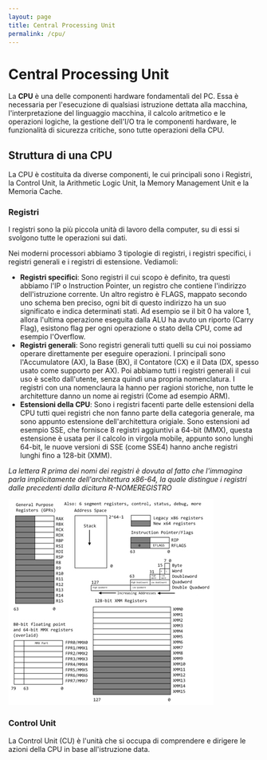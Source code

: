 ```yaml
---
layout: page
title: Central Processing Unit
permalink: /cpu/
---
```


# Central Processing Unit

La **CPU** è una delle componenti hardware fondamentali del PC. Essa è necessaria per l'esecuzione di qualsiasi istruzione dettata alla macchina, l'interpretazione del linguaggio macchina, il calcolo aritmetico e le operazioni logiche, la gestione dell'I/O tra le componenti hardware, le funzionalità di sicurezza critiche, sono tutte operazioni della CPU.

## Struttura di una CPU

La CPU è costituita da diverse componenti, le cui principali sono i Registri, la Control Unit, la Arithmetic Logic Unit, la Memory Management Unit e la Memoria Cache.

### Registri
I registri sono la più piccola unità di lavoro della computer, su di essi si svolgono tutte le operazioni sui dati.

Nei moderni processori abbiamo 3 tipologie di registri, i registri specifici, i registri generali e i registri di estensione. Vediamoli:

* **Registri specifici**: Sono registri il cui scopo è definito, tra questi abbiamo l'IP o Instruction Pointer, un registro che contiene l'indirizzo dell'istruzione corrente. Un altro registro è FLAGS, mappato secondo uno schema ben preciso, ogni bit di questo indirizzo ha un suo significato e indica determinati stati. Ad esempio se il bit 0 ha valore 1, allora l'ultima operazione eseguita dalla ALU ha avuto un riporto (Carry Flag), esistono flag per ogni operazione o stato della CPU, come ad esempio l'Overflow.
* **Registri generali**: Sono registri generali tutti quelli su cui noi possiamo operare direttamente per eseguire operazioni. I principali sono l'Accumulatore (AX), la Base (BX), il Contatore (CX) e il Data (DX, spesso usato come supporto per AX). Poi abbiamo tutti i registri generali il cui uso è scelto dall'utente, senza quindi una propria nomenclatura. I registri con una nomenclaura la hanno per ragioni storiche, non tutte le architetture danno un nome ai registri (Come ad esempio ARM).
* **Estensioni della CPU**: Sono i registri facenti parte delle estensioni della CPU tutti quei registri che non fanno parte della categoria generale, ma sono appunto estensione dell'architettura origiale. Sono estensioni ad esempio SSE, che fornisce 8 registri aggiuntivi a 64-bit (MMX), questa estensione è usata per il calcolo in virgola mobile, appunto sono lunghi 64-bit, le nuove versioni di SSE (come SSE4) hanno anche registri lunghi fino a 128-bit (XMM).

_La lettera R prima dei nomi dei registri è dovuta al fatto che l'immagina parla implicitamente dell'architettura x86-64, la quale distingue i registri dalle precedenti dalla dicitura R-NOMEREGISTRO_

![CPUREG](assets/images/8664registers.jpg)

### Control Unit

La Control Unit (CU) è l'unità che si occupa di comprendere e dirigere le azioni della CPU in base all'istruzione data. 